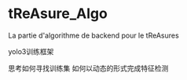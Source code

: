 ﻿# tReAsure_Algo
La partie d'algorithme de backend pour le tReAsures

yolo3训练框架

思考如何寻找训练集
如何以动态的形式完成特征检测